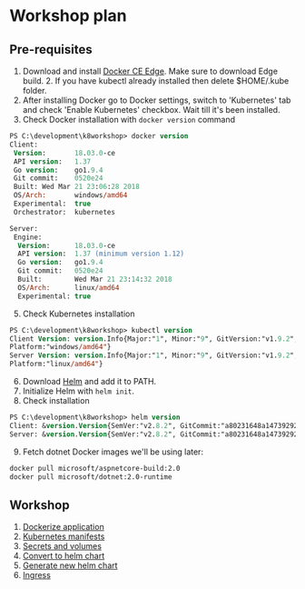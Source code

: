 # Workshop plan

## Pre-requisites
1. Download and install [Docker CE Edge](https://www.docker.com/community-edition). Make sure to download Edge build. 2. If you have kubectl already installed then delete $HOME/.kube folder.
3. After installing Docker go to Docker settings, switch to 'Kubernetes' tab and check 'Enable Kubernetes' checkbox. Wait till it's been installed.
4. Check Docker installation with ```docker version``` command
```ps
PS C:\development\k8workshop> docker version
Client:
 Version:       18.03.0-ce
 API version:   1.37
 Go version:    go1.9.4
 Git commit:    0520e24
 Built: Wed Mar 21 23:06:28 2018
 OS/Arch:       windows/amd64
 Experimental:  true
 Orchestrator:  kubernetes

Server:
 Engine:
  Version:      18.03.0-ce
  API version:  1.37 (minimum version 1.12)
  Go version:   go1.9.4
  Git commit:   0520e24
  Built:        Wed Mar 21 23:14:32 2018
  OS/Arch:      linux/amd64
  Experimental: true
```
5. Check Kubernetes installation
```ps
PS C:\development\k8workshop> kubectl version
Client Version: version.Info{Major:"1", Minor:"9", GitVersion:"v1.9.2", GitCommit:"5fa2db2bd46ac79e5e00a4e6ed24191080aa463b", GitTreeState:"clean", BuildDate:"2018-01-18T10:09:24Z", GoVersion:"go1.9.2", Compiler:"gc",
Platform:"windows/amd64"}
Server Version: version.Info{Major:"1", Minor:"9", GitVersion:"v1.9.2", GitCommit:"5fa2db2bd46ac79e5e00a4e6ed24191080aa463b", GitTreeState:"clean", BuildDate:"2018-01-18T09:42:01Z", GoVersion:"go1.9.2", Compiler:"gc",
Platform:"linux/amd64"}
```
6. Download [Helm](https://github.com/kubernetes/helm/releases) and add it to PATH.
7. Initialize Helm with ```helm init```.
8. Check installation
```ps
PS C:\development\k8workshop> helm version
Client: &version.Version{SemVer:"v2.8.2", GitCommit:"a80231648a1473929271764b920a8e346f6de844", GitTreeState:"clean"}
Server: &version.Version{SemVer:"v2.8.2", GitCommit:"a80231648a1473929271764b920a8e346f6de844", GitTreeState:"clean"}
```
9. Fetch dotnet Docker images we'll be using later:
```bash
docker pull microsoft/aspnetcore-build:2.0
docker pull microsoft/dotnet:2.0-runtime
```

## Workshop
1. [Dockerize application](1_app_docker)
2. [Kubernetes manifests](2_manifests)
3. [Secrets and volumes](3_secret_volume)
4. [Convert to helm chart](4_helm)
5. [Generate new helm chart](5_helm_create)
6. [Ingress](6_ingress)
